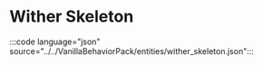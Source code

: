 # Wither Skeleton

:::code language="json" source="../../VanillaBehaviorPack/entities/wither_skeleton.json":::